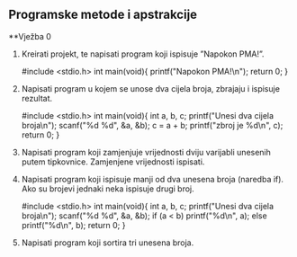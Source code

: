 ## **Programske metode i apstrakcije**
**Vježba 0

1. Kreirati projekt, te napisati program koji ispisuje ”Napokon PMA!”.

    #include <stdio.h>
    int main(void){
    printf("Napokon PMA!\n");
    return 0;
    }

2. Napisati program u kojem se unose dva cijela broja, zbrajaju i ispisuje rezultat.

    #include <stdio.h>
    int main(void){
    int a, b, c;
    printf("Unesi dva cijela broja\n");
    scanf("%d %d", &a, &b);
    c = a + b;
    printf("zbroj je %d\n", c);
    return 0;
    }

3. Napisati program koji zamjenjuje vrijednosti dviju varijabli unesenih putem tipkovnice. Zamjenjene vrijednosti ispisati.
4. Napisati program koji ispisuje manji od dva unesena broja (naredba if). Ako su brojevi jednaki neka ispisuje drugi broj.

    #include <stdio.h>
    int main(void){
    int a, b, c;
    printf("Unesi dva cijela broja\n");
    scanf("%d %d", &a, &b);
    if (a < b)
    printf("%d\n", a);
    else
    printf("%d\n", b);
    return 0;
    }

5. Napisati program koji sortira tri unesena broja.
